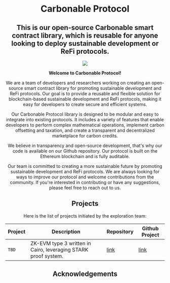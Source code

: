<div align="center">
    <h1>Carbonable Protocol </h1>
    <h2>This is our open-source Carbonable smart contract library, which is reusable for anyone looking to deploy sustainable development or ReFi protocols.</h2>
    <img src="resources/img/kss_logo.png" >
<div align="center">

**Welcome to Carbonable Protocol!**

We are a team of developers and researchers working on creating an open-source smart contract library for promoting sustainable development and ReFi protocols. Our goal is to provide a reusable and flexible solution for blockchain-based sustainable development and ReFi protocols, making it easy for developers to create secure and efficient systems.

Our Carbonable Protocol library is designed to be modular and easy to integrate into existing protocols. It includes a variety of features that enable developers to perform complex mathematical operations, implement carbon offsetting and taxation, and create a transparent and decentralized marketplace for carbon credits.

We believe in transparency and open-source development, that's why our code is available on our Github repository. Our protocol is built on the Ethereum blockchain and is fully auditable.

Our team is committed to creating a more sustainable future by promoting sustainable development and ReFi protocols. We are always looking for ways to improve our protocol and welcome contributions from the community. If you're interested in contributing or have any suggestions, please feel free to reach out to us.

## Projects

Here is the list of projects initiated by the exploration team:

| Project  | Description                     | Repository                                     | Github Project                                          |
| -------- | ------------------------------- | ---------------------------------------------- | ------------------------------------------------------- |
| `TBD` | ZK-EVM type 3 written in Cairo, leveraging STARK proof system. | [link](https://github.com/sayajin-labs/kakarot) | [link](https://github.com/orgs/sayajin-labs/projects/3) |


## Acknowledgements


<div align="center">

<div align="center">
